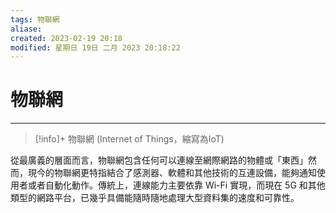 ```yaml
---
tags: 物聯網
aliase: 
created: 2023-02-19 20:18
modified: 星期日 19日 二月 2023 20:18:22
---
```


# 物聯網
***
>[!info]+
>物聯網 (Internet of Things，縮寫為IoT)

從最廣義的層面而言，物聯網包含任何可以連線至網際網路的物體或「東西」然而，現今的物聯網更特指結合了感測器、軟體和其他技術的互連設備，能夠通知使用者或者自動化動作。傳統上，連線能力主要依靠 Wi-Fi 實現，而現在 5G 和其他類型的網路平台，已幾乎具備能隨時隨地處理大型資料集的速度和可靠性。
